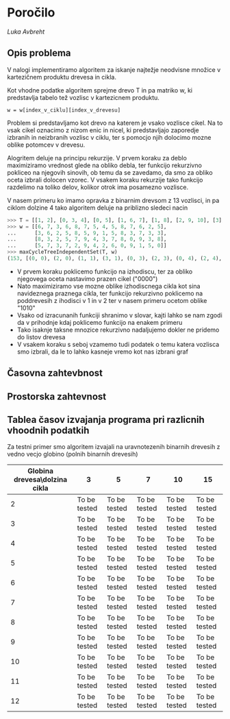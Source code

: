 # Poročilo

*Luka Avbreht*

## Opis problema

V nalogi implementiramo algoritem za iskanje najtežje neodvisne množice v kartezičnem produktu drevesa in cikla.

Kot vhodne podatke algoritem sprejme drevo T in pa matriko w, ki predstavlja tabelo tež vozlisc v kartezicnem produktu.

```
w = w[index_v_ciklu][index_v_drevesu]
```

Problem si predstavljamo kot drevo na katerem je vsako vozlisce cikel. Na to vsak cikel oznacimo z nizom enic in nicel, 
ki predstavljajo zaporedje izbranih in neizbranih vozlisc v ciklu, ter s pomocjo njih dolocimo mozne oblike potomcev v 
drevesu.

Alogritem deluje na principu rekurzije. V prvem koraku za deblo maximiziramo vrednost glede na obliko debla, ter funkcijo 
rekurzivno pokliceo na njegovih sinovih, ob temu da se zavedamo, da smo za obliko oceta izbrali dolocen vzorec. V vsakem 
koraku rekurzije tako funkcijo razdelimo na toliko delov, kolikor otrok ima posamezno vozlisce.

V nasem primeru ko imamo opravka z binarnim drevsom z 13 vozlisci, in pa ciklom dolzine 4 tako algoritem deluje na 
priblizno sledeci nacin
```python
>>> T = [[1, 2], [0, 3, 4], [0, 5], [1, 6, 7], [1, 8], [2, 9, 10], [3], [3], [4, 11], [5], [5, 12], [8], [10, 13], [12]]
>>> w = [[6, 7, 3, 6, 8, 7, 5, 4, 5, 8, 7, 6, 2, 5],
...      [3, 6, 2, 5, 8, 5, 9, 1, 5, 8, 3, 7, 3, 3],
...      [8, 3, 2, 5, 7, 9, 4, 3, 7, 8, 0, 9, 3, 8],
...      [5, 7, 3, 7, 2, 9, 4, 2, 6, 0, 9, 1, 5, 0]]
>>> maxCycleTreeIndependentSet(T, w)
(153, [(0, 0), (2, 0), (1, 1), (3, 1), (0, 3), (2, 3), (0, 4), (2, 4), (1, 5), (3, 5), (1, 6), (3, 6), (1, 7), (3, 7), (1, 8), (3, 8), (0, 9), (2, 9), (0, 10), (2, 10), (0, 11), (2, 11), (1, 12), (3, 12), (0, 13), (2, 13)])
```

* V prvem koraku poklicemo funkcijo na izhodiscu, ter za obliko njegovega oceta nastavimo prazen cikel ("0000")
* Nato maximiziramo vse mozne oblike izhodiscnega cikla kot sina navideznega praznega cikla, ter funkcijo rekurzivno 
poklicemo na poddrevesih z ihodisci v 1 in v 2 ter v nasem primeru ocetom oblike "1010"
* Vsako od izracunanih funkciji shranimo v slovar, kajti lahko se nam zgodi da v prihodnje kdaj poklicemo funkcijo na enakem primeru
* Tako isaknje taksne mnozice rekurzivno nadaljujemo dokler ne pridemo do listov drevesa
* V vsakem koraku s seboj vzamemo tudi podatek o temu katera vozlisca smo izbrali, da le to lahko kasneje vremo kot nas izbrani graf

## Časovna zahtevbnost 

## Prostorska zahtevnost

## Tablea časov izvajanja programa pri razlicnih vhoodnih podatkih
 
Za testni primer smo algoritem izvajali na uravnotezenih binarnih drevesih z vedno vecjo globino (polnih binarnih drevesih)

Globina drevesa\dolzina cikla |  3  |  5  |  7  |  10  |  15 
----------------------------------|--------------|-------------|-----------------|-----------------|-----------------
     2 | To be tested | To be tested | To be tested | To be tested | To be tested 
     3 | To be tested | To be tested | To be tested | To be tested | To be tested 
     4 | To be tested | To be tested | To be tested | To be tested | To be tested
     5 | To be tested | To be tested | To be tested | To be tested | To be tested
     6 | To be tested | To be tested | To be tested | To be tested | To be tested
     7 | To be tested | To be tested | To be tested | To be tested | To be tested
     8 | To be tested | To be tested | To be tested | To be tested | To be tested
     9 | To be tested | To be tested | To be tested | To be tested | To be tested
     10 | To be tested | To be tested | To be tested | To be tested | To be tested
     11 | To be tested | To be tested | To be tested | To be tested | To be tested
     12 | To be tested | To be tested | To be tested | To be tested | To be tested